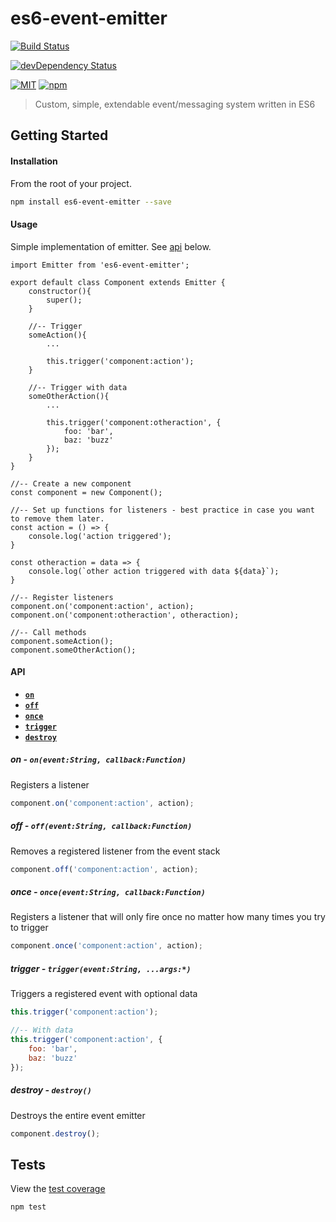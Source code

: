 # es6-event-emitter

[![Build Status][build-image]][build-url]

[![devDependency Status][dev-dep-image]][dev-dep-url]

[![MIT][mit-image]][mit-url]
[![npm][npm-version-image]][npm-url]

> Custom, simple, extendable event/messaging system written in ES6

## Getting Started ##

#### Installation
From the root of your project.
```sh
npm install es6-event-emitter --save
```

#### Usage
Simple implementation of emitter. See [api](#api) below.
```
import Emitter from 'es6-event-emitter';

export default class Component extends Emitter {
	constructor(){
		super();
	}

	//-- Trigger
	someAction(){
		...

		this.trigger('component:action');
	}

	//-- Trigger with data
	someOtherAction(){
		...

        this.trigger('component:otheraction', {
            foo: 'bar',
            baz: 'buzz'
        });
    }
}

//-- Create a new component
const component = new Component();

//-- Set up functions for listeners - best practice in case you want to remove them later.
const action = () => {
	console.log('action triggered');
}

const otheraction = data => {
	console.log(`other action triggered with data ${data}`);
}

//-- Register listeners
component.on('component:action', action);
component.on('component:otheraction', otheraction);

//-- Call methods
component.someAction();
component.someOtherAction();
```

<a name="api"></a>
#### API
* **[`on`](#on)**
* **[`off`](#off)**
* **[`once`](#once)**
* **[`trigger`](#trigger)**
* **[`destroy`](#destroy)**

<a name="on"></a>
##### on - **`on(event:String, callback:Function)`**
Registers a listener
```js
component.on('component:action', action);
```

<a name="off"></a>
##### off - **`off(event:String, callback:Function)`**
Removes a registered listener from the event stack
```js
component.off('component:action', action);
```

<a name="once"></a>
##### once - **`once(event:String, callback:Function)`**
Registers a listener that will only fire once no matter how many times you try to trigger
```js
component.once('component:action', action);
```

<a name="trigger"></a>
##### trigger - **`trigger(event:String, ...args:*)`**
Triggers a registered event with optional data
```js
this.trigger('component:action');

//-- With data
this.trigger('component:action', {
    foo: 'bar',
    baz: 'buzz'
});
```

<a name="destroy"></a>
##### destroy - **`destroy()`**
Destroys the entire event emitter
```js
component.destroy();
```

## Tests ##
View the [test coverage](https://jfusco.github.io/es6-event-emitter/coverage/reports/lcov-report/src/index.html)
```
npm test
```

[build-image]: https://travis-ci.org/JFusco/es6-event-emitter.svg?branch=master
[build-url]: https://travis-ci.org/JFusco/es6-event-emitter
[mit-image]: https://img.shields.io/npm/l/es6-event-emitter.svg?style=flat-square
[mit-url]: https://github.com/JFusco/es6-event-emitter/blob/master/LICENSE
[npm-version-image]: https://img.shields.io/npm/v/npm.svg?maxAge=2592000
[npm-url]: https://www.npmjs.com/package/es6-event-emitter
[dev-dep-image]: https://david-dm.org/JFusco/es6-event-emitter/dev-status.svg
[dev-dep-url]: https://david-dm.org/JFusco/es6-event-emitter?type=dev
